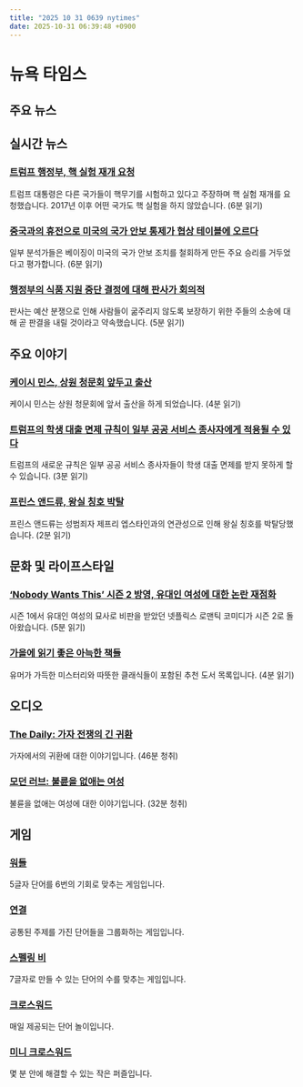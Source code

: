 ```yaml
---
title: "2025 10 31 0639 nytimes"
date: 2025-10-31 06:39:48 +0900
---
```


# 뉴욕 타임스
## 주요 뉴스

## 실시간 뉴스
### [트럼프 행정부, 핵 실험 재개 요청](https://www.nytimes.com/2025/10/30/us/politics/trump-nuclear-testing-cold-war.html)
트럼프 대통령은 다른 국가들이 핵무기를 시험하고 있다고 주장하며 핵 실험 재개를 요청했습니다. 2017년 이후 어떤 국가도 핵 실험을 하지 않았습니다. (6분 읽기)

### [중국과의 휴전으로 미국의 국가 안보 통제가 협상 테이블에 오르다](https://www.nytimes.com/2025/10/30/us/politics/china-trump-trade-security-chips-minerals.html)
일부 분석가들은 베이징이 미국의 국가 안보 조치를 철회하게 만든 주요 승리를 거두었다고 평가합니다. (6분 읽기)

### [행정부의 식품 지원 중단 결정에 대해 판사가 회의적](https://www.nytimes.com/2025/10/30/us/politics/food-stamps-shutdown.html)
판사는 예산 분쟁으로 인해 사람들이 굶주리지 않도록 보장하기 위한 주들의 소송에 대해 곧 판결을 내릴 것이라고 약속했습니다. (5분 읽기)

## 주요 이야기
### [케이시 민스, 상원 청문회 앞두고 출산](https://www.nytimes.com/2025/10/30/well/casey-means-surgeon-general-nominee-to-face-senate-hearing.html)
케이시 민스는 상원 청문회에 앞서 출산을 하게 되었습니다. (4분 읽기)

### [트럼프의 학생 대출 면제 규칙이 일부 공공 서비스 종사자에게 적용될 수 있다](https://www.nytimes.com/2025/10/30/business/trump-student-loan-forgiveness-public-service.html)
트럼프의 새로운 규칙은 일부 공공 서비스 종사자들이 학생 대출 면제를 받지 못하게 할 수 있습니다. (3분 읽기)

### [프린스 앤드류, 왕실 칭호 박탈](https://www.nytimes.com/2025/10/30/world/europe/uk-prince-andrew-title.html)
프린스 앤드류는 성범죄자 제프리 엡스타인과의 연관성으로 인해 왕실 칭호를 박탈당했습니다. (2분 읽기)

## 문화 및 라이프스타일
### [‘Nobody Wants This’ 시즌 2 방영, 유대인 여성에 대한 논란 재점화](https://www.nytimes.com/2025/10/29/arts/television/nobody-wants-this-season-2-jewish-women.html)
시즌 1에서 유대인 여성의 묘사로 비판을 받았던 넷플릭스 로맨틱 코미디가 시즌 2로 돌아왔습니다. (5분 읽기)

### [가을에 읽기 좋은 아늑한 책들](https://www.nytimes.com/2025/10/24/books/cozy-fall-books.html)
유머가 가득한 미스터리와 따뜻한 클래식들이 포함된 추천 도서 목록입니다. (4분 읽기)

## 오디오
### [The Daily: 가자 전쟁의 긴 귀환](https://www.nytimes.com/2025/10/30/podcasts/the-daily/gaza-war-displacement-ceasefire.html)
가자에서의 귀환에 대한 이야기입니다. (46분 청취)

### [모던 러브: 불륜을 없애는 여성](https://www.nytimes.com/2025/10/22/podcasts/the-woman-who-can-make-affairs-disappear.html)
불륜을 없애는 여성에 대한 이야기입니다. (32분 청취)

## 게임
### [워들](https://www.nytimes.com/games/wordle/index.html)
5글자 단어를 6번의 기회로 맞추는 게임입니다.

### [연결](https://www.nytimes.com/games/connections?GAMES_connectionsRollout_1130=1_ConnectionsV2)
공통된 주제를 가진 단어들을 그룹화하는 게임입니다.

### [스펠링 비](https://www.nytimes.com/puzzles/spelling-bee)
7글자로 만들 수 있는 단어의 수를 맞추는 게임입니다.

### [크로스워드](https://www.nytimes.com/crosswords/game/daily)
매일 제공되는 단어 놀이입니다.

### [미니 크로스워드](http://www.nytimes.com/crosswords/game/mini)
몇 분 안에 해결할 수 있는 작은 퍼즐입니다.